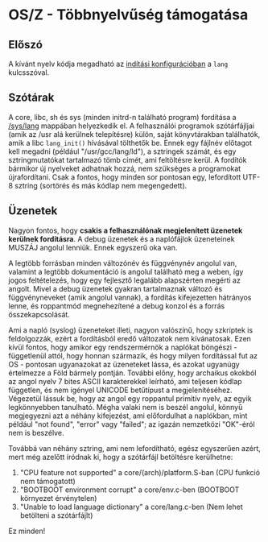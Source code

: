 OS/Z - Többnyelvűség támogatása
===============================

Előszó
------

A kívánt nyelv kódja megadható az [indítási konfigurációban](https://gitlab.com/bztsrc/osz/blob/master/docs/bootopts.md) a `lang`
kulcsszóval.

Szótárak
--------

A core, libc, sh és sys (minden initrd-n található program) fordítása a [/sys/lang](https://gitlab.com/bztsrc/osz/tree/master/etc/sys/lang)
mappában helyezkedik el.
A felhasználói programok szótárfájljai (amik az /usr alá kerülnek telepítésre) külön, saját könyvtárakban találhatók, amik a libc
`lang_init()` hívásával tölthetők be. Ennek egy fájlnév előtagot kell megadni (például "/usr/gcc/lang/ld"), a sztringek számát,
és egy sztringmutatókat tartalmazó tömb címét, ami feltöltésre kerül. A fordítók bármikor új nyelveket adhatnak hozzá, nem szükséges
a programokat újrafordítani. Csak a fontos, hogy minden sor pontosan egy, lefordított UTF-8 sztring (sortörés és más kódlap nem
megengedett).

Üzenetek
--------

Nagyon fontos, hogy **csakis a felhasználónak megjelenített üzenetek kerülnek fordításra**. A debug üzenetek és a naplófájlok
üzeneteinek MUSZÁJ angolul lenniük. Ennek egyszerű oka van.

A legtöbb forrásban minden változónév és függvénynév angolul van, valamint a legtöbb dokumentáció is angolul található meg a weben,
így jogos feltételezés, hogy egy fejlesztő legalább alapszérten megérti az angolt. Mivel a debug üzenetek gyakran tartalmaznak
változó és függvényneveket (amik angolul vannak), a fordítás kifejezetten hátrányos lenne, és roppantmód megnehezítené a debug
konzol és a forrás összekapcsolását.

Ami a napló (syslog) üzeneteket illeti, nagyon valószínű, hogy szkriptek is feldolgozzák, ezért a fordításból eredő változatok
nem kívánatosak. Ezen kívül fontos, hogy amikor egy rendszermérnök a naplókat böngészi - függetlenül attól, hogy honnan származik,
és hogy milyen fordítással fut az OS - pontosan ugyanazokat az üzeneteket lássa, és azokat ugyanúgy értelmezze a Föld bármely
pontján. További előny, hogy archaikus okokból az angol nyelv 7 bites ASCII karakterekkel leírható, ami teljesen kódlap független,
és nem igényel UNICODE betűtípust a megjelenítéséhez. Végezetül lássuk be, hogy az angol egy roppantul primitív nyelv, az egyik
legkönnyebben tanulható. Mégha valaki nem is beszél angolul, könnyű megjegyezni azt a néhány kifejezést, ami előfordulhat a
naplókban, mint például "not found", "error" vagy "failed"; az igazán nemzetközi "OK"-éról nem is beszélve.

Továbbá van néhány sztring, ami nem lefordítható, egész egyszerűen azért, mert még azelőtt íródnak ki, hogy a szótárfájl betöltésre
kerülhetne:
1. "CPU feature not supported" a core/(arch)/platform.S-ban (CPU funkció nem támogatott)
2. "BOOTBOOT environment corrupt" a core/env.c-ben (BOOTBOOT környezet érvénytelen)
3. "Unable to load language dictionary" a core/lang.c-ben (Nem lehet betölteni a szótárfájlt)

Ez minden!
